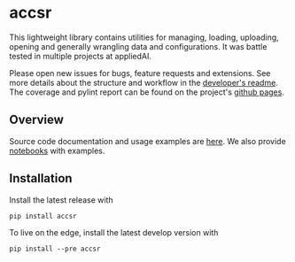 # accsr 

This lightweight library contains utilities for managing, loading, uploading, opening and generally wrangling data and
configurations. It was battle tested in multiple projects at appliedAI. 

Please open new issues for bugs, feature requests and extensions. See more details about the structure and
workflow in the [developer's readme](README_dev.md). The coverage and pylint report can be found on the project's
[github pages](https://appliedai-initiative.github.io/accsr/).

## Overview

Source code documentation and usage examples are [here](https://appliedai-initiative.github.io/accsr/docs/). 
We also provide [notebooks](notebooks) with examples. 

## Installation

Install the latest release with
```shell script
pip install accsr
```

To live on the edge, install the latest develop version with
```shell script
pip install --pre accsr
```

